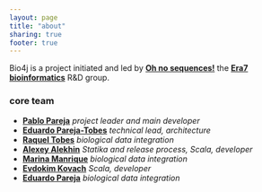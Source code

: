 ```yaml
---
layout: page
title: "about"
sharing: true
footer: true
---
```


Bio4j is a project initiated and led by **[Oh no sequences!](http://ohnosequences.com/)** the **[Era7 bioinformatics](http://www.era7bioinformatics.com)** R&D group.

### core team

- **[Pablo Pareja](http://ohnosequences.com/ppareja)** _project leader and main developer_
- **[Eduardo Pareja-Tobes](http://ohnosequences.com/eparejatobes)** _technical lead, architecture_
- **[Raquel Tobes](http://ohnosequences.com/rtobes)** _biological data integration_
- **[Alexey Alekhin](http://ohnosequences.com/aalekhin)** _Statika and release process, Scala, developer_
- **[Marina Manrique](http://ohnosequences.com/mmanrique)** _biological data integration_
- **[Evdokim Kovach](http://ohnosequences.com/ekovach)** _Scala, developer_
- **[Eduardo Pareja](http://ohnosequences.com/epareja)** _biological data integration_